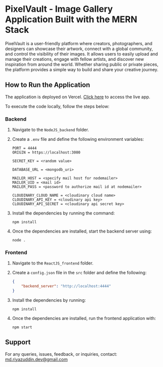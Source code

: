 # PixelVault - Image Gallery Application Built with the MERN Stack

PixelVault is a user-friendly platform where creators, photographers, and designers can showcase their artwork, connect with a global community, and control the visibility of their images. It allows users to easily upload and manage their creations, engage with fellow artists, and discover new inspiration from around the world. Whether sharing public or private pieces, the platform provides a simple way to build and share your creative journey.

## How to Run the Application

The application is deployed on Vercel. [Click here](https://pixelvault.vercel.app) to access the live app.

To execute the code locally, follow the steps below:

### Backend
1. Navigate to the `NodeJS_backend` folder.

2. Create a `.env` file and define the following environment variables:

    ```
    PORT = 4444
    ORIGIN = https://localhost:3000

    SECRET_KEY = <random value>

    DATABASE_URL = <mongodb_uri>

    MAILER_HOST = <specify mail host for nodemailer>
    MAILER_UID = <mail id>
    MAILER_PASS = <password to authorize mail id at nodemailer>
    
    CLOUDINARY_CLOUD_NAME = <cloudinary cloud name>
    CLOUDINARY_API_KEY = <cloudinary api key>
    CLOUDINARY_API_SECRET = <cloudinary api secret key>
    ```

3. Install the dependencies by running the command:

    ```
    npm install
    ```

4. Once the dependencies are installed, start the backend server using:

    ```
    node .
    ```

### Frontend
1. Navigate to the `ReactJS_frontend` folder.

2. Create a `config.json` file in the `src` folder and define the following:

    ```json
    {
        "backend_server": "http://localhost:4444"
    }
    ```

3. Install the dependencies by running:

    ```
    npm install
    ```

4. Once the dependencies are installed, run the frontend application with:

    ```
    npm start
    ```

## Support

For any queries, issues, feedback, or inquiries, contact:  
[md.riyazuddin.dev@gmail.com](mailto:md.riyazuddin.dev@gmail.com)
